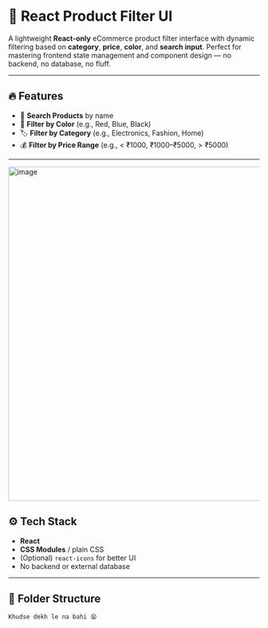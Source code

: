 # 🛒 React Product Filter UI

A lightweight **React-only** eCommerce product filter interface with dynamic filtering based on **category**, **price**, **color**, and **search input**. Perfect for mastering frontend state management and component design — no backend, no database, no fluff.

---

## 🔥 Features

- 🔎 **Search Products** by name
- 🎨 **Filter by Color** (e.g., Red, Blue, Black)
- 🏷️ **Filter by Category** (e.g., Electronics, Fashion, Home)
- 💰 **Filter by Price Range** (e.g., < ₹1000, ₹1000–₹5000, > ₹5000)

---

<img width="1304" height="671" alt="image" src="https://github.com/user-attachments/assets/57d7329d-b10c-4b5f-8154-ceab19f091ef" />


## ⚙️ Tech Stack

- **React**
- **CSS Modules** / plain CSS
- (Optional) `react-icons` for better UI
- No backend or external database

---

## 📁 Folder Structure

```bash
Khudse dekh le na bahi 😫
```
